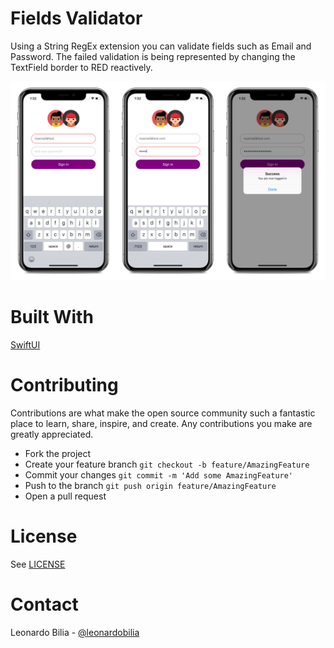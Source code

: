 # Fields Validator
Using a String RegEx extension you can validate fields such as Email and Password. The failed validation is being represented by changing the TextField border to RED reactively.

![](Screenshots/device.png)


# Built With
[SwiftUI](https://developer.apple.com/xcode/swiftui/)


# Contributing

Contributions are what make the open source community such a fantastic place to learn, share, inspire, and create. Any contributions you make are greatly appreciated.

- Fork the project
- Create your feature branch `git checkout -b feature/AmazingFeature`
- Commit your changes `git commit -m 'Add some AmazingFeature'`
- Push to the branch `git push origin feature/AmazingFeature`
- Open a pull request

# License

See [LICENSE](LICENSE)

# Contact

Leonardo Bilia - [@leonardobilia](https://twitter.com/leonardobilia)
